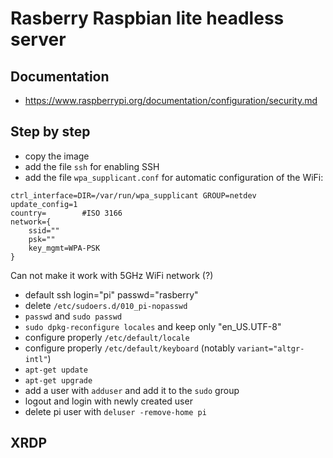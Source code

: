 # Rasberry Raspbian lite headless server

## Documentation
- <https://www.raspberrypi.org/documentation/configuration/security.md>

## Step by step
- copy the image
- add the file `ssh` for enabling SSH
- add the file `wpa_supplicant.conf` for automatic configuration of the WiFi:
```
ctrl_interface=DIR=/var/run/wpa_supplicant GROUP=netdev
update_config=1
country=		#ISO 3166
network={
	ssid=""
	psk=""
	key_mgmt=WPA-PSK
}
```
Can not make it work with 5GHz WiFi network (?)
- default ssh login="pi" passwd="rasberry"
- delete `/etc/sudoers.d/010_pi-nopasswd`
- `passwd` and `sudo passwd`
- `sudo dpkg-reconfigure locales` and keep only "en_US.UTF-8"
- configure properly `/etc/default/locale`
- configure properly `/etc/default/keyboard` (notably `variant="altgr-intl"`)
- `apt-get update`
- `apt-get upgrade`
- add a user with `adduser` and add it to the `sudo` group
- logout and login with newly created user
- delete pi user with `deluser -remove-home pi`

## XRDP
